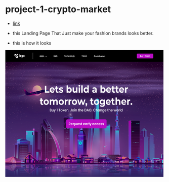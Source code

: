 # project-1-crypto-market

* [link](https://fashion-hub-fsjs.netlify.app)

* this Landing Page That Just make your fashion brands looks better.

* this is how it looks

<img src="output.png"  width="500" height="400">

